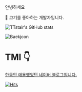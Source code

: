 
안녕하세요 

:meat_on_bone:
고기를 좋아하는 개발자입니다.


![TTstair's GitHub stats](https://github-readme-stats.vercel.app/api?username=voka&show_icons=true&theme=highcontrast)

![Baekjoon](http://mazassumnida.wtf/api/v2/generate_badge?boj=chdlswhd7)
# TMI :point_down:

[한동안 애용했었던 네이버 블로그입니다.](https://blog.naver.com/chdlswhd7)

[![Hits](https://hits.seeyoufarm.com/api/count/incr/badge.svg?url=https%3A%2F%2Fgithub.com%2Fgjbae1212%2Fhit-counter&count_bg=%235FC611&title_bg=%231D1C1C&icon=github.svg&icon_color=%23FFFFFF&title=Github&edge_flat=false)](https://hits.seeyoufarm.com)
